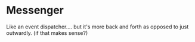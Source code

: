 Messenger
=========

Like an event dispatcher.... but it's more back and forth as opposed to just outwardly. (if that makes sense?)
